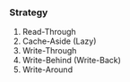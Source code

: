 ### Strategy

1. Read-Through
2. Cache-Aside (Lazy)
3. Write-Through
4. Write-Behind (Write-Back)
5. Write-Around	


